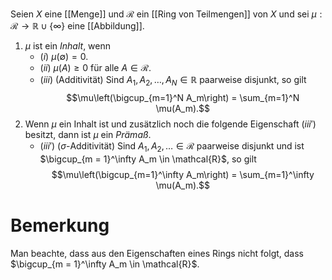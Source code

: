 Seien $X$ eine [[Menge]] und $\mathcal{R}$ ein [[Ring von Teilmengen]] von $X$ und sei $\mu : \mathcal{R} \to \mathbb{R} \cup \{\infty\}$ eine [[Abbildung]].

1. $\mu$ ist ein *Inhalt*, wenn
	- $(i)$ $\mu(\emptyset) = 0$.
	- $(ii)$ $\mu(A) \geq 0$ für alle $A \in \mathcal{R}$.
	- $(iii)$ (Additivität) Sind $A_1, A_2, \dots, A_N \in \mathbb{R}$ paarweise disjunkt, so gilt
		$$\mu\left(\bigcup_{m=1}^N A_m\right) = \sum_{m=1}^N \mu(A_m).$$
2. Wenn $\mu$ ein Inhalt ist und zusätzlich noch die folgende Eigenschaft $(iii')$ besitzt, dann ist $\mu$ ein *Prämaß*.
	- $(iii')$ ($\sigma$-Additivität) Sind $A_1, A_2, \dots \in \mathcal{R}$ paarweise disjunkt und ist $\bigcup_{m = 1}^\infty A_m \in \mathcal{R}$, so gilt
		$$\mu\left(\bigcup_{m=1}^\infty A_m\right) = \sum_{m=1}^\infty \mu(A_m).$$
		
# Bemerkung
Man beachte, dass aus den Eigenschaften eines Rings nicht folgt, dass $\bigcup_{m = 1}^\infty A_m \in \mathcal{R}$.